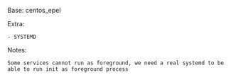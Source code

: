 Base: centos_epel

Extra:

    - SYSTEMD

Notes:

    Some services cannot run as foreground, we need a real systemd to be able to run init as foreground process